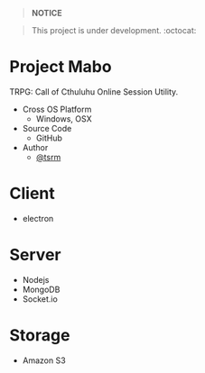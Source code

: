 > **NOTICE**

> This project is under development. :octocat:

# Project Mabo

TRPG: Call of Cthuluhu Online Session Utility.

* Cross OS Platform
    * Windows, OSX
* Source Code
    * GitHub
* Author
    * [@tsrm](https://twitter.com/tsrm)
    
# Client

* electron

# Server

* Nodejs
* MongoDB
* Socket.io

# Storage

* Amazon S3